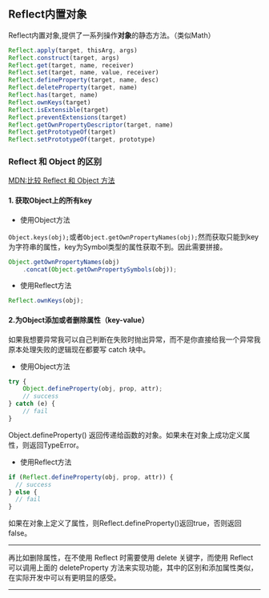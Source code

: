 
## Reflect内置对象

Reflect内置对象,提供了一系列操作**对象**的静态方法。（类似Math）
```js
Reflect.apply(target, thisArg, args)
Reflect.construct(target, args)
Reflect.get(target, name, receiver)
Reflect.set(target, name, value, receiver)
Reflect.defineProperty(target, name, desc)
Reflect.deleteProperty(target, name)
Reflect.has(target, name)
Reflect.ownKeys(target)
Reflect.isExtensible(target)
Reflect.preventExtensions(target)
Reflect.getOwnPropertyDescriptor(target, name)
Reflect.getPrototypeOf(target)
Reflect.setPrototypeOf(target, prototype)
```

### Reflect 和 Object 的区别
[MDN:比较 Reflect 和 Object 方法](https://developer.mozilla.org/zh-CN/docs/Web/JavaScript/Reference/Global_Objects/Reflect/Comparing_Reflect_and_Object_methods)

#### 1. 获取Object上的所有key
- 使用Object方法

`Object.keys(obj);`或者`Object.getOwnPropertyNames(obj);`然而获取只能到key为字符串的属性，key为Symbol类型的属性获取不到。因此需要拼接。
```js
Object.getOwnPropertyNames(obj)
    .concat(Object.getOwnPropertySymbols(obj));
```

- 使用Reflect方法

```js
Reflect.ownKeys(obj);
```


#### 2.为Object添加或者删除属性（key-value）
如果我想要异常我可以自己判断在失败时抛出异常，而不是你直接给我一个异常我原本处理失败的逻辑现在都要写 catch 块中。
- 使用Object方法

```js
try {
    Object.defineProperty(obj, prop, attr);
    // success
} catch (e) {
    // fail
}
```
Object.defineProperty() 返回传递给函数的对象。如果未在对象上成功定义属性，则返回TypeError。

- 使用Reflect方法

```js
if (Reflect.defineProperty(obj, prop, attr)) {
  // success
} else {
  // fail
}
```
如果在对象上定义了属性，则Reflect.defineProperty()返回true，否则返回false。  

---

再比如删除属性，在不使用 Reflect 时需要使用 delete 关键字，而使用 Reflect 可以调用上面的 deleteProperty 方法来实现功能，其中的区别和添加属性类似，在实际开发中可以有更明显的感受。   

--- 